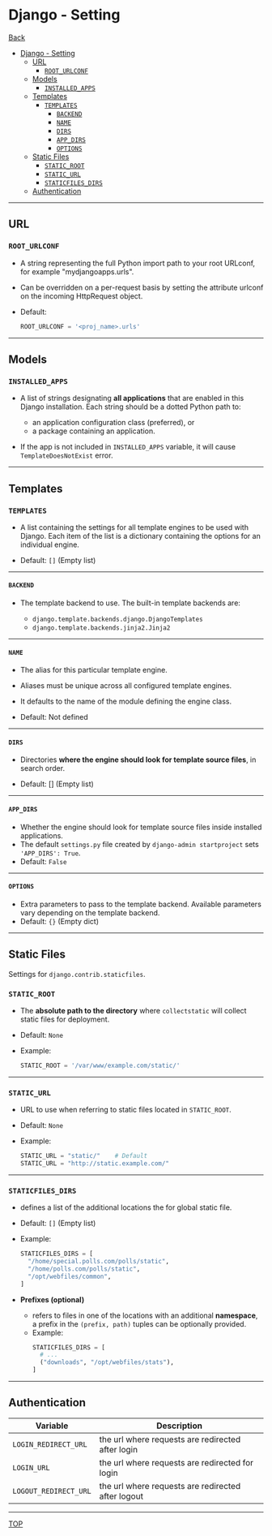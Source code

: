# Django - Setting

[Back](../index.md)

- [Django - Setting](#django---setting)
  - [URL](#url)
    - [`ROOT_URLCONF`](#root_urlconf)
  - [Models](#models)
    - [`INSTALLED_APPS`](#installed_apps)
  - [Templates](#templates)
    - [`TEMPLATES`](#templates-1)
      - [`BACKEND`](#backend)
      - [`NAME`](#name)
      - [`DIRS`](#dirs)
      - [`APP_DIRS`](#app_dirs)
      - [`OPTIONS`](#options)
  - [Static Files](#static-files)
    - [`STATIC_ROOT`](#static_root)
    - [`STATIC_URL`](#static_url)
    - [`STATICFILES_DIRS`](#staticfiles_dirs)
  - [Authentication](#authentication)

---

## URL

### `ROOT_URLCONF`

- A string representing the full Python import path to your root URLconf, for example "mydjangoapps.urls".
- Can be overridden on a per-request basis by setting the attribute urlconf on the incoming HttpRequest object.

- Default:
  ```py
  ROOT_URLCONF = '<proj_name>.urls'
  ```

---

## Models

### `INSTALLED_APPS`

- A list of strings designating **all applications** that are enabled in this Django installation. Each string should be a dotted Python path to:

  - an application configuration class (preferred), or
  - a package containing an application.

- If the app is not included in `INSTALLED_APPS` variable, it will cause `TemplateDoesNotExist` error.

---

## Templates

### `TEMPLATES`

- A list containing the settings for all template engines to be used with Django. Each item of the list is a dictionary containing the options for an individual engine.

- Default: `[]` (Empty list)

---

#### `BACKEND`

- The template backend to use. The built-in template backends are:

  - `django.template.backends.django.DjangoTemplates`
  - `django.template.backends.jinja2.Jinja2`

---

#### `NAME`

- The alias for this particular template engine.
- Aliases must be unique across all configured template engines.

- It defaults to the name of the module defining the engine class.

- Default: Not defined

---

#### `DIRS`

- Directories **where the engine should look for template source files**, in search order.

- Default: [] (Empty list)

---

#### `APP_DIRS`

- Whether the engine should look for template source files inside installed applications.
- The default `settings.py` file created by `django-admin startproject` sets `'APP_DIRS': True`.
- Default: `False`

---

#### `OPTIONS`

- Extra parameters to pass to the template backend. Available parameters vary depending on the template backend.
- Default: `{}` (Empty dict)

---

## Static Files

Settings for `django.contrib.staticfiles`.

### `STATIC_ROOT`

- The **absolute path to the directory** where `collectstatic` will collect static files for deployment.

- Default: `None`

- Example:
  ```py
  STATIC_ROOT = '/var/www/example.com/static/'
  ```

---

### `STATIC_URL`

- URL to use when referring to static files located in `STATIC_ROOT`.
- Default: `None`
- Example:

  ```py
  STATIC_URL = "static/"    # Default
  STATIC_URL = "http://static.example.com/"
  ```

---

### `STATICFILES_DIRS`

- defines a list of the additional locations the for global static file.

- Default: `[]` (Empty list)

- Example:

  ```py
  STATICFILES_DIRS = [
    "/home/special.polls.com/polls/static",
    "/home/polls.com/polls/static",
    "/opt/webfiles/common",
  ]
  ```

- **Prefixes (optional)**

  - refers to files in one of the locations with an additional **namespace**, a prefix in the `(prefix, path)` tuples can be optionally provided.
  - Example:
    ```py
    STATICFILES_DIRS = [
      # ...
      ("downloads", "/opt/webfiles/stats"),
    ]
    ```

---

## Authentication

| Variable              | Description                                        |
| --------------------- | -------------------------------------------------- |
| `LOGIN_REDIRECT_URL`  | the url where requests are redirected after login  |
| `LOGIN_URL`           | the url where requests are redirected for login    |
| `LOGOUT_REDIRECT_URL` | the url where requests are redirected after logout |

---

[TOP](#django---setting)
